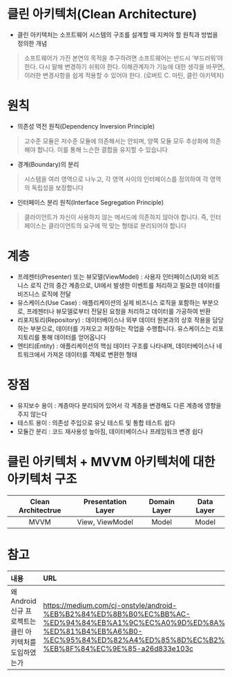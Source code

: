 
# 클린 아키텍처(Clean Architecture)
- 클린 아키텍처는 소프트웨어 시스템의 구조를 설계할 때 지켜야 할 원칙과 방법을 정의한 개념
> 소프트웨어가 가진 본연의 목적을 추구하려면 소프트웨어는 반드시 ‘부드러워’야 한다. 다시 말해 변경하기 쉬워야 한다. 이해관계자가 기능에 대한 생각을 바꾸면, 이러한 변경사항을 쉽게 적용할 수 있어야 한다. (로버트 C. 마틴, 클린 아키텍처)

# 원칙
- 의존성 역전 원칙(Dependency Inversion Principle)
> 고수준 모듈은 저수준 모듈에 의존해서는 안되며, 양쪽 모듈 모두 추상화에 의존해야 합니다. 이를 통해 느슨한 결합을 유지할 수 있습니다

- 경계(Boundary)의 분리
> 시스템을 여러 영역으로 나누고, 각 영역 사이의 인터페이스를 정의하여 각 영역의 독립성을 보장합니다

- 인터페이스 분리 원칙(Interface Segregation Principle)
> 클라이언트가 자신이 사용하지 않는 메서드에 의존하지 않아야 합니다. 즉, 인터페이스는 클라이언트의 요구에 딱 맞는 형태로 분리되어야 합니다

# 계층
- 프레젠터(Presenter) 또는 뷰모델(ViewModel) : 사용자 인터페이스(UI)와 비즈니스 로직 간의 중간 계층으로, UI에서 발생한 이벤트를 처리하고 필요한 데이터를 비즈니스 로직에 전달
- 유스케이스(Use Case) : 애플리케이션의 실제 비즈니스 로직을 포함하는 부분으로, 프레젠터나 뷰모델로부터 전달된 요청을 처리하고 데이터를 가공하여 반환
- 리포지토리(Repository) : 데이터베이스나 외부 데이터 원본과의 상호 작용을 담당하는 부분으로, 데이터를 가져오고 저장하는 작업을 수행합니다. 유스케이스는 리포지토리를 통해 데이터를 얻어옵니다
- 엔티티(Entity) : 애플리케이션의 핵심 데이터 구조를 나타내며, 데이터베이스나 네트워크에서 가져온 데이터를 객체로 변환한 형태

# 장점
- 유지보수 용이 : 계층마다 분리되어 있어서 각 계층을 변경해도 다른 계층에 영향을 주지 않는다
- 테스트 용이 : 의존성 주입으로 유닛 테스트 및 통합 테스트 쉽다
- 모듈간 분리 : 코드 재사용성 높아짐, 데이터베이스나 프레임워크 변경 쉽다

# 클린 아키텍처 + MVVM 아키텍처에 대한 아키텍처 구조
|Clean Architectrue|Presentation Layer|Domain Layer|Data Layer|
|:---:|:---:|:---:|:---:|
|MVVM|View, ViewModel|Model|Model|

# 참고

|내용|URL|
|:---|:---|
|왜 Android 신규 프로젝트는 클린 아키텍처를 도입하였는가|https://medium.com/cj-onstyle/android-%EB%B2%84%ED%8B%B0%EC%BB%AC-%ED%94%84%EB%A1%9C%EC%A0%9D%ED%8A%B8%EC%9D%98-%ED%81%B4%EB%A6%B0-%EC%95%84%ED%82%A4%ED%85%8D%EC%B2%98-%EB%8F%84%EC%9E%85-a26d833e103c|